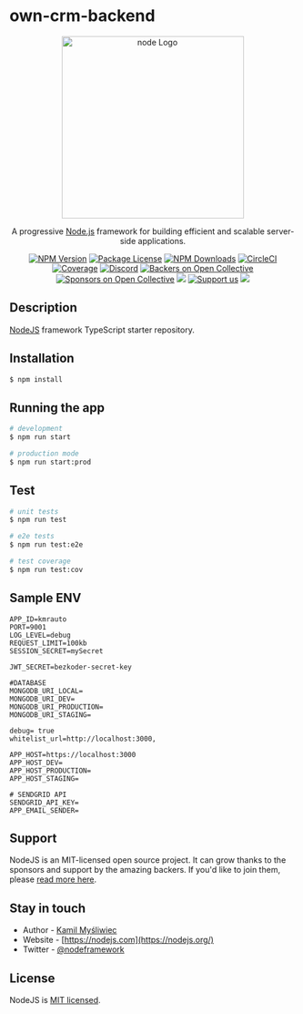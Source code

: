# own-crm-backend

<p align="center">
  <a href="http://nodejs.org/" target="blank"><img src="https://cdn.freebiesupply.com/logos/thumbs/2x/nodejs-1-logo.png" width="320" alt="node Logo" /></a>
</p>

[circleci-image]: https://img.shields.io/circleci/build/github/nestjs/nest/master?token=abc123def456
[circleci-url]: https://circleci.com/gh/nestjs/nest
  
  <p align="center">A progressive <a href="http://nodejs.org" target="_blank">Node.js</a> framework for building efficient and scalable server-side applications.</p>
    <p align="center">
<a href="https://www.npmjs.com/~nodejscore" target="_blank"><img src="https://img.shields.io/npm/v/@nodejs/core.svg" alt="NPM Version" /></a>
<a href="https://www.npmjs.com/~nodejscore" target="_blank"><img src="https://img.shields.io/npm/l/@nodejs/core.svg" alt="Package License" /></a>
<a href="https://www.npmjs.com/~nodejscore" target="_blank"><img src="https://img.shields.io/npm/dm/@nodejs/common.svg" alt="NPM Downloads" /></a>
<a href="https://circleci.com/gh/nodejs/node" target="_blank"><img src="https://img.shields.io/circleci/build/github/nodejs/node/master" alt="CircleCI" /></a>
<a href="https://coveralls.io/github/nodejs/node?branch=master" target="_blank"><img src="https://coveralls.io/repos/github/nodejs/node/badge.svg?branch=master#9" alt="Coverage" /></a>
<a href="https://discord.gg/G7Qnnhy" target="_blank"><img src="https://img.shields.io/badge/discord-online-brightgreen.svg" alt="Discord"/></a>
<a href="https://opencollective.com/node#backer" target="_blank"><img src="https://opencollective.com/node/backers/badge.svg" alt="Backers on Open Collective" /></a>
<a href="https://opencollective.com/node#sponsor" target="_blank"><img src="https://opencollective.com/node/sponsors/badge.svg" alt="Sponsors on Open Collective" /></a>
  <a href="https://paypal.me/kamilmysliwiec" target="_blank"><img src="https://img.shields.io/badge/Donate-PayPal-ff3f59.svg"/></a>
    <a href="https://opencollective.com/node#sponsor"  target="_blank"><img src="https://img.shields.io/badge/Support%20us-Open%20Collective-41B883.svg" alt="Support us"></a>
  <a href="https://twitter.com/nodeframework" target="_blank"><img src="https://img.shields.io/twitter/follow/nodeframework.svg?style=social&label=Follow"></a>
</p>
  <!--[![Backers on Open Collective](https://opencollective.com/node/backers/badge.svg)](https://opencollective.com/node#backer)
  [![Sponsors on Open Collective](https://opencollective.com/node/sponsors/badge.svg)](https://opencollective.com/node#sponsor)-->

## Description

[NodeJS](https://github.com/nodejs/nodejs.org) framework TypeScript starter repository.

## Installation

```bash
$ npm install
```

## Running the app

```bash
# development
$ npm run start

# production mode
$ npm run start:prod
```

## Test

```bash
# unit tests
$ npm run test

# e2e tests
$ npm run test:e2e

# test coverage
$ npm run test:cov
```

## Sample ENV

```
APP_ID=kmrauto
PORT=9001
LOG_LEVEL=debug
REQUEST_LIMIT=100kb
SESSION_SECRET=mySecret

JWT_SECRET=bezkoder-secret-key

#DATABASE
MONGODB_URI_LOCAL=
MONGODB_URI_DEV=
MONGODB_URI_PRODUCTION=
MONGODB_URI_STAGING=

debug= true
whitelist_url=http://localhost:3000,

APP_HOST=https://localhost:3000
APP_HOST_DEV=
APP_HOST_PRODUCTION=
APP_HOST_STAGING=

# SENDGRID API
SENDGRID_API_KEY=
APP_EMAIL_SENDER=

```

## Support

NodeJS is an MIT-licensed open source project. It can grow thanks to the sponsors and support by the amazing backers. If you'd like to join them, please [read more here](https://docs.nodejs.com/support).

## Stay in touch

- Author - [Kamil Myśliwiec](https://twitter.com/kammysliwiec)
- Website - [https://nodejs.com](https://nodejs.org/)
- Twitter - [@nodeframework](https://twitter.com/nodeframework)

## License

  NodeJS is [MIT licensed](https://github.com/nodejs/node/blob/master/LICENSE).
